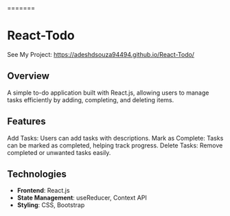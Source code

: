 


=======
# React-Todo
See My Project:
https://adeshdsouza94494.github.io/React-Todo/

## Overview
A simple to-do application built with React.js, allowing users to manage tasks efficiently by adding, completing, and deleting items.

## Features
Add Tasks: Users can add tasks with descriptions.
Mark as Complete: Tasks can be marked as completed, helping track progress.
Delete Tasks: Remove completed or unwanted tasks easily.

## Technologies
- **Frontend**: React.js
- **State Management**: useReducer, Context API
- **Styling**: CSS, Bootstrap


